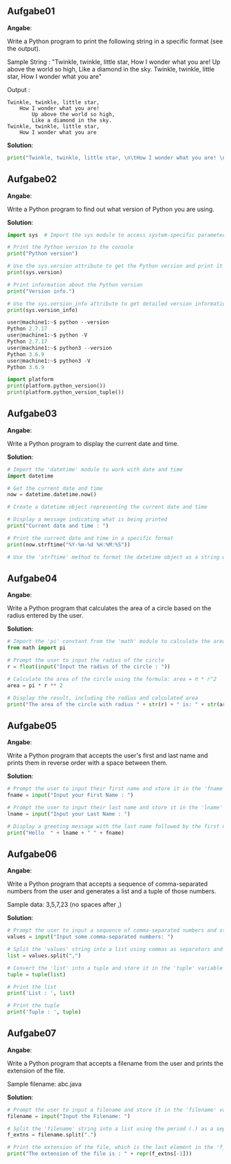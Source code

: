 ## Aufgabe01

**Angabe**:

Write a Python program to print the following string in a specific format (see the output).

Sample String : "Twinkle, twinkle, little star, How I wonder what you are! Up above the world so high, Like a diamond in the sky. Twinkle, twinkle, little star, How I wonder what you are"

Output :

```
Twinkle, twinkle, little star,
	How I wonder what you are! 
		Up above the world so high,   		
		Like a diamond in the sky. 
Twinkle, twinkle, little star, 
	How I wonder what you are
```

**Solution**:

```python
print("Twinkle, twinkle, little star, \n\tHow I wonder what you are! \n\t\tUp above the world so high, \n\t\tLike a diamond in the sky. \nTwinkle, twinkle, little star, \n\tHow I wonder what you are!")
```

## Aufgabe02

**Angabe**:

Write a Python program to find out what version of Python you are using.

**Solution**:

```python
import sys  # Import the sys module to access system-specific parameters and functions

# Print the Python version to the console
print("Python version")

# Use the sys.version attribute to get the Python version and print it
print(sys.version)

# Print information about the Python version
print("Version info.")

# Use the sys.version_info attribute to get detailed version information and print it
print(sys.version_info)
```

```python
user@machine1:~$ python --version
Python 2.7.17
user@machine1:~$ python -V
Python 2.7.17
user@machine1:~$ python3 --version
Python 3.6.9
user@machine1:~$ python3 -V
Python 3.6.9
```

```python
import platform
print(platform.python_version())
print(platform.python_version_tuple())
```

## Aufgabe03

**Angabe**:

Write a Python program to display the current date and time.

**Solution**:

```python
# Import the 'datetime' module to work with date and time
import datetime

# Get the current date and time
now = datetime.datetime.now()

# Create a datetime object representing the current date and time

# Display a message indicating what is being printed
print("Current date and time : ")

# Print the current date and time in a specific format
print(now.strftime("%Y-%m-%d %H:%M:%S"))

# Use the 'strftime' method to format the datetime object as a string with the desired format
```

## Aufgabe04

**Angabe**:

Write a Python program that calculates the area of a circle based on the radius entered by the user.

**Solution**:

```python
# Import the 'pi' constant from the 'math' module to calculate the area of a circle
from math import pi

# Prompt the user to input the radius of the circle
r = float(input("Input the radius of the circle : "))

# Calculate the area of the circle using the formula: area = π * r^2
area = pi * r ** 2

# Display the result, including the radius and calculated area
print("The area of the circle with radius " + str(r) + " is: " + str(area))
```

## Aufgabe05

**Angabe**:

Write a Python program that accepts the user's first and last name and prints them in reverse order with a space between them.

**Solution**:

```python
# Prompt the user to input their first name and store it in the 'fname' variable
fname = input("Input your First Name : ")

# Prompt the user to input their last name and store it in the 'lname' variable
lname = input("Input your Last Name : ")

# Display a greeting message with the last name followed by the first name
print("Hello  " + lname + " " + fname)
```

## Aufgabe06

**Angabe**:

Write a Python program that accepts a sequence of comma-separated numbers from the user and generates a list and a tuple of those numbers.

Sample data: 3,5,7,23 (no spaces after ,)

**Solution**:

```python
# Prompt the user to input a sequence of comma-separated numbers and store it in the 'values' variable
values = input("Input some comma-separated numbers: ")

# Split the 'values' string into a list using commas as separators and store it in the 'list' variable
list = values.split(",")

# Convert the 'list' into a tuple and store it in the 'tuple' variable
tuple = tuple(list)

# Print the list
print('List : ', list)

# Print the tuple
print('Tuple : ', tuple)
```

## Aufgabe07

**Angabe**:

Write a Python program that accepts a filename from the user and prints the extension of the file.

Sample filename: abc.java 

**Solution**:

```python
# Prompt the user to input a filename and store it in the 'filename' variable
filename = input("Input the Filename: ")

# Split the 'filename' string into a list using the period (.) as a separator and store it in the 'f_extns' variable
f_extns = filename.split(".")

# Print the extension of the file, which is the last element in the 'f_extns' list
print("The extension of the file is : " + repr(f_extns[-1]))
```


